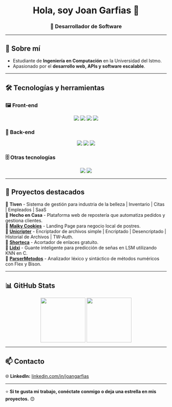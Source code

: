 <h1 align="center">Hola, soy Joan Garfias 👋</h1>
<h3 align="center">🚀 Desarrollador de Software</h3>

---

## 🚀 Sobre mí  
- Estudiante de **Ingeniería en Computación** en la Universidad del Istmo.  
- Apasionado por el **desarrollo web, APIs y software escalable**.     

---

## 🛠️ Tecnologías y herramientas  

### 🖼️ Front-end
<p align="center">
  <img src="https://img.shields.io/badge/Tailwind_CSS-%2306B6D4.svg?style=for-the-badge&logo=tailwind-css&logoColor=white" /> 
  <img src="https://img.shields.io/badge/TypeScript-%23007ACC.svg?style=for-the-badge&logo=typescript&logoColor=white" />
  <img src="https://img.shields.io/badge/Vue.js-%2335495e.svg?style=for-the-badge&logo=vue.js&logoColor=%234FC08D" /> 
  <!-- <img src="https://img.shields.io/badge/Nuxt-%2335495e.svg?style=for-the-badge&logo=nuxt&logoColor=%234FC08D" /> -->
  <img src="https://img.shields.io/badge/Astro-%23FF5D01.svg?style=for-the-badge&logo=astro&logoColor=white" /> 
</p>

### 🧠 Back-end
<p align="center">
  <img src="https://img.shields.io/badge/PHP-%23777BB4.svg?style=for-the-badge&logo=php&logoColor=white" /> 
  <img src="https://img.shields.io/badge/Laravel-%23FF2D20.svg?style=for-the-badge&logo=laravel&logoColor=white" /> 
  <img src="https://img.shields.io/badge/MySQL-%234479A1.svg?style=for-the-badge&logo=mysql&logoColor=white" /> 
  <!--
  <img src="https://img.shields.io/badge/PostgreSQL-%23336791.svg?style=for-the-badge&logo=postgresql&logoColor=white" />
  -->
<!--   <img src="https://img.shields.io/badge/Flask-%23000.svg?style=for-the-badge&logo=flask&logoColor=white" /> 
  <img src="https://img.shields.io/badge/C-%2300599C.svg?style=for-the-badge&logo=c&logoColor=white" />  -->
</p>

### 🗄️ Otras tecnologías
<p align="center">
  <img src="https://img.shields.io/badge/Docker-%230db7ed.svg?style=for-the-badge&logo=docker&logoColor=white" />
  <!--
  <img src="https://img.shields.io/badge/NGINX-%23009639.svg?style=for-the-badge&logo=nginx&logoColor=white" />
  -->
  <img src="https://img.shields.io/badge/Figma-%2300C3F0.svg?style=for-the-badge&logo=figma&logoColor=white" />
</p>

---

## 📌 Proyectos destacados  
🔹 **Tiven** - Sistema de gestión para industria de la belleza  | Inventario | Citas | Empleados | SaaS  
🔹 **Hecho en Casa** - Plataforma web de repostería que automatiza pedidos y gestiona clientes.  
🔹 **[Maiky Cookies](https://maiky-cookies.pages.dev/)** - Landing Page para negocio local de postres.  
🔹 **[Unicripter](https://github.com/JoanGarfias/encriptador)** - Encriptador de archivos simple | Encriptado | Desencriptado | Historial de Archivos | TW-Auth.  
🔹 **[Shorteca](https://github.com/JoanGarfias/Shorteca)** - Acortador de enlaces gratuito.  
🔹 **[Lidxi](https://github.com/JoanGarfias/lidxi)** - Guante inteligente para predicción de señas en LSM utilizando KNN en C.  
🔹 **[ParserMetodos](https://github.com/JoanGarfias/ParserMetodos)** - Analizador léxico y sintáctico de métodos numéricos con Flex y Bison.  

---

## 📊 GitHub Stats
<div align="center">
    <img src="http://github-profile-summary-cards.vercel.app/api/cards/profile-details?username=JoanGarfias&theme=2077" height="140px" style="vertical-align: middle;"/>
    <img src="https://github-readme-stats.vercel.app/api/top-langs/?username=JoanGarfias&hide=blade,html,css,dockerfile,yacc,java&langs_count=10&layout=compact&theme=radical" height="140px" style="vertical-align: middle;"/>
</div>

---

## 📫 Contacto  
🌐 **LinkedIn:** [linkedin.com/in/joangarfias](https://linkedin.com/in/joangarfias)  

---

⭐ **Si te gusta mi trabajo, conéctate conmigo o deja una estrella en mis proyectos.** 😊  
